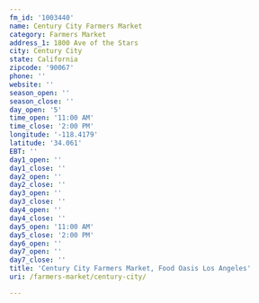 ```yaml
---
fm_id: '1003440'
name: Century City Farmers Market
category: Farmers Market
address_1: 1800 Ave of the Stars
city: Century City
state: California
zipcode: '90067'
phone: ''
website: ''
season_open: ''
season_close: ''
day_open: '5'
time_open: '11:00 AM'
time_close: '2:00 PM'
longitude: '-118.4179'
latitude: '34.061'
EBT: ''
day1_open: ''
day1_close: ''
day2_open: ''
day2_close: ''
day3_open: ''
day3_close: ''
day4_open: ''
day4_close: ''
day5_open: '11:00 AM'
day5_close: '2:00 PM'
day6_open: ''
day7_open: ''
day7_close: ''
title: 'Century City Farmers Market, Food Oasis Los Angeles'
uri: /farmers-market/century-city/

---
```

